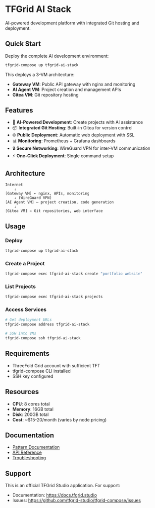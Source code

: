 # TFGrid AI Stack

AI-powered development platform with integrated Git hosting and deployment.

## Quick Start

Deploy the complete AI development environment:

```bash
tfgrid-compose up tfgrid-ai-stack
```

This deploys a 3-VM architecture:
- **Gateway VM**: Public API gateway with nginx and monitoring
- **AI Agent VM**: Project creation and management APIs
- **Gitea VM**: Git repository hosting

## Features

- 🤖 **AI-Powered Development**: Create projects with AI assistance
- 📦 **Integrated Git Hosting**: Built-in Gitea for version control
- 🌐 **Public Deployment**: Automatic web deployment with SSL
- 📊 **Monitoring**: Prometheus + Grafana dashboards
- 🔒 **Secure Networking**: WireGuard VPN for inter-VM communication
- ⚡ **One-Click Deployment**: Single command setup

## Architecture

```
Internet
    ↓
[Gateway VM] ← nginx, APIs, monitoring
    ↓ (WireGuard VPN)
[AI Agent VM] ← project creation, code generation
    ↓
[Gitea VM] ← Git repositories, web interface
```

## Usage

### Deploy
```bash
tfgrid-compose up tfgrid-ai-stack
```

### Create a Project
```bash
tfgrid-compose exec tfgrid-ai-stack create "portfolio website"
```

### List Projects
```bash
tfgrid-compose exec tfgrid-ai-stack projects
```

### Access Services
```bash
# Get deployment URLs
tfgrid-compose address tfgrid-ai-stack

# SSH into VMs
tfgrid-compose ssh tfgrid-ai-stack
```

## Requirements

- ThreeFold Grid account with sufficient TFT
- tfgrid-compose CLI installed
- SSH key configured

## Resources

- **CPU**: 8 cores total
- **Memory**: 16GB total
- **Disk**: 200GB total
- **Cost**: ~$15-20/month (varies by node pricing)

## Documentation

- [Pattern Documentation](https://docs.tfgrid.studio/patterns/tfgrid-ai-stack)
- [API Reference](https://docs.tfgrid.studio/patterns/tfgrid-ai-stack/api)
- [Troubleshooting](https://docs.tfgrid.studio/patterns/tfgrid-ai-stack/troubleshooting)

## Support

This is an official TFGrid Studio application. For support:
- Documentation: https://docs.tfgrid.studio
- Issues: https://github.com/tfgrid-studio/tfgrid-compose/issues